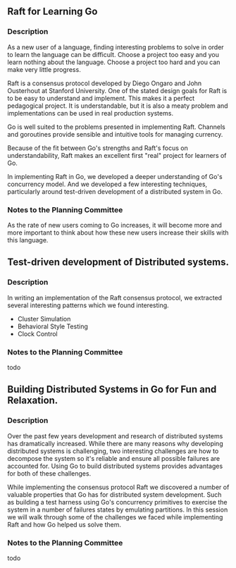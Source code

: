 ## Raft for Learning Go

### Description

As a new user of a language, finding interesting problems to solve in order to
learn the language can be difficult. Choose a project too easy and you learn
nothing about the language. Choose a project too hard and you can make very
little progress.

Raft is a consensus protocol developed by Diego Ongaro and John Ousterhout at Stanford
University. One of the stated design goals for Raft is to be easy to understand and
implement. This makes it a perfect pedagogical project. It is understandable, but it is
also a meaty problem and implementations can be used in real production systems.

Go is well suited to the problems presented in implementing Raft. Channels and goroutines
provide sensible and intuitive tools for managing currency.

Because of the fit between Go's strengths and Raft's focus on understandability, Raft makes
an excellent first "real" project for learners of Go.

In implementing Raft in Go, we developed a deeper understanding of Go's
concurrency model. And we developed a few
interesting techniques, particularly around test-driven development of a
distributed system in Go.

### Notes to the Planning Committee

As the rate of new users coming to Go increases, it will become more and more important
to think about how these new users increase their skills with this language.

## Test-driven development of Distributed systems.

### Description

In writing an implementation of the Raft consensus protocol, we extracted
several interesting patterns which we found interesting.

* Cluster Simulation
* Behavioral Style Testing
* Clock Control

### Notes to the Planning Committee

todo

## Building Distributed Systems in Go for Fun and Relaxation.

### Description

Over the past few years development and research of distributed systems has
dramatically increased. While there are many reasons why developing distributed
systems is challenging, two interesting challenges are how to decompose the system
so it's reliable and ensure all possible failures are accounted for. Using Go
to build distributed systems provides advantages for both of these challenges.

While implementing the consensus protocol Raft we discovered a number of valuable
properties that Go has for distributed system development. Such as building a
test harness using Go's concurrency primitives to exercise the system in a number
of failures states by emulating partitions. In this session we will walk through
some of the challenges we faced while implementing Raft and how Go helped us
solve them.

### Notes to the Planning Committee

todo
